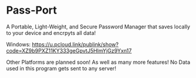 # Pass-Port

A Portable, Light-Weight, and Secure Password Manager that saves locally to your device and encrpyts all data!


Windows: https://u.pcloud.link/publink/show?code=XZ9b9PXZ11KY333geGpvtJ5HlmYjGz9Yxn17

Other Platforms are planned soon! As well as many more features! No Data used in this program gets sent to any server!
